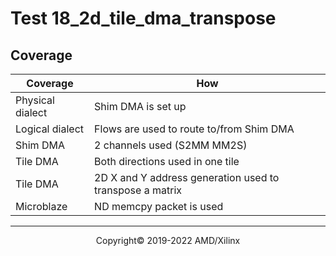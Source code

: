 # Test 18_2d_tile_dma_transpose

## Coverage

| Coverage | How |
| -------- | --- |
| Physical dialect | Shim DMA is set up |
| Logical dialect  | Flows are used to route to/from Shim DMA |
| Shim DMA | 2 channels used (S2MM MM2S) |
| Tile DMA | Both directions used in one tile | 
| Tile DMA | 2D X and Y address generation used to transpose a matrix | 
| Microblaze | ND memcpy packet is used |

-----

<p align="center">Copyright&copy; 2019-2022 AMD/Xilinx</p>